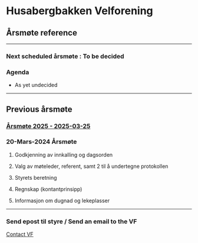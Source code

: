 # Husabergbakken Velforening

## Årsmøte reference

******

### Next scheduled årsmøte : To be decided 

### Agenda

* As yet undecided

 ******

## Previous årsmøte

### [Årsmøte 2025 - 2025-03-25](https://drive.google.com/file/d/1mVyouAkIIV4NPNWUX6Vqzxgb4VDgqHMQ/view?usp=sharing)

### 20-Mars-2024 Årsmøte

1. Godkjenning av innkalling og dagsorden

2. Valg av møteleder, referent, samt 2 til å undertegne protokollen

3. Styrets beretning

4. Regnskap (kontantprinsipp)

5. Informasjon om dugnad og lekeplasser

******

### Send epost til styre / Send an email to the VF

[Contact VF](mailto:husabergbakkenvelforening@gmail.com?subject=Husabergbakken%20VF%20fra%20websiden)
